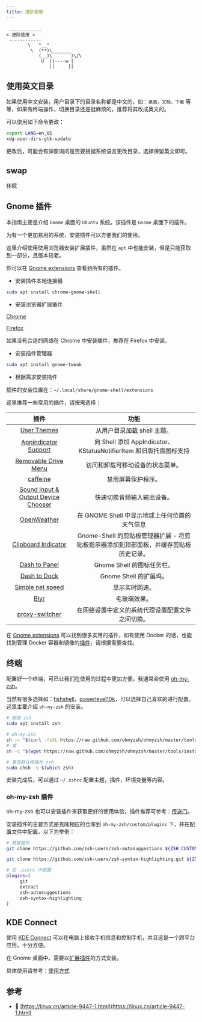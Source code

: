 ```yaml
---
title: 进阶使用
---
```



```:no-line-numbers
 ____________
< 进阶使用 >
 ------------
        \   ^__^
         \  (**)\_______
            (__)\       )\/\
             U  ||----w |
                ||     ||
```


## 使用英文目录

如果使用中文安装，用户目录下的目录名称都是中文的，如：`桌面，文档，下载` 等等，如果有终端操作，切换目录还是挺麻烦的，推荐将其改成英文的。

可以使用如下命令更改：

```sh
export LANG=en_US
xdg-user-dirs-gtk-update
```

更改后，可能会有弹窗询问是否要根据系统语言更改目录，选择保留英文即可。



## swap

休眠

## Gnome 插件

本指南主要是介绍 `Gnome` 桌面的 `Ubuntu` 系统。该插件是 `Gnome` 桌面下的插件。

为有一个更加易用的系统，安装插件可以方便我们的使用。

这里介绍使用使用浏览器安装扩展插件，虽然在 `apt` 中也能安装，但是只能获取到一部分，且版本较老。

你可以在 [Gnome extensions](https://extensions.gnome.org/) 查看到所有的插件。

- 安装插件本地连接器

```sh
sudo apt install chrome-gnome-shell
```

- 安装浏览器扩展插件

[Chrome](https://chrome.google.com/webstore/detail/gnome-shell-integration/gphhapmejobijbbhgpjhcjognlahblep)

[Firefox](https://addons.mozilla.org/en-US/firefox/addon/gnome-shell-integration/)

如果没有合适的网络在 Chrome 中安装插件，推荐在 Firefox 中安装。

- 安装插件管理器

```sh
sudo apt install gnome-tweak
```

- 根据需求安装插件

插件的安装位置在：`~/.local/share/gnome-shell/extensions`

这里推荐一些常用的插件，请按需选择：

|插件|功能|
|:-:|:-:|
|[User Themes](https://extensions.gnome.org/extension/19/user-themes/)|从用户目录加载 shell 主题。|
|[Appindicator Support](https://extensions.gnome.org/extension/615/appindicator-support/)|向 Shell 添加 AppIndicator、KStatusNotifierItem 和旧版托盘图标支持|
|[Removable Drive Menu](https://extensions.gnome.org/extension/7/removable-drive-menu/)|访问和卸载可移动设备的状态菜单。|
|[caffeine](https://extensions.gnome.org/extension/517/caffeine/)|禁用屏幕保护程序。|
|[Sound Input & Output Device Chooser](https://extensions.gnome.org/extension/906/sound-output-device-chooser/)|快速切换音频输入输出设备。|
|[OpenWeather](https://extensions.gnome.org/extension/750/openweather/)|在 GNOME Shell 中显示地球上任何位置的天气信息|
|[Clipboard Indicator](https://extensions.gnome.org/extension/779/clipboard-indicator/)|Gnome-Shell 的剪贴板管理器扩展 - 将剪贴板指示器添加到顶部面板，并缓存剪贴板历史记录。|
|[Dash to Panel](https://extensions.gnome.org/extension/1160/dash-to-panel/)|Gnome Shell 的图标任务栏。|
|[Dash to Dock](https://extensions.gnome.org/extension/307/dash-to-dock/)|Gnome Shell 的扩展坞。|
|[Simple net speed](https://extensions.gnome.org/extension/1085/simple-net-speed/)|显示实时网速。|
|[Blyr](https://extensions.gnome.org/extension/1251/blyr/)|毛玻璃效果。|
|[proxy-switcher](https://extensions.gnome.org/extension/771/proxy-switcher/)|在网络设置中定义的系统代理设置配置文件之间切换。|

在 [Gnome extensions](https://extensions.gnome.org/) 可以找到很多实用的插件，如有使用 Docker 的话，也能找到管理 Docker 容器和镜像的[插件](https://extensions.gnome.org/extension/5103/docker/)，请根据需要查找。


## 终端

配置好一个终端，可已让我们在使用的过程中更加方便。我通常会使用 [oh-my-zsh](https://ohmyz.sh/)。

当然有很多选择如：[fishshell](https://fishshell.com/)，[powerlevel10k](https://github.com/romkatv/powerlevel10k)，可以选择自己喜欢的进行配置。这里主要介绍 `oh-my-zsh` 的安装。

```sh
# 安装 zsh
sudo apt install zsh

# oh-my-zsh
sh -c "$(curl -fsSL https://raw.github.com/ohmyzsh/ohmyzsh/master/tools/install.sh)"
# 或
sh -c "$(wget https://raw.github.com/ohmyzsh/ohmyzsh/master/tools/install.sh -O -)"

# 更改默认终端为 zsh
sudo chsh -s $(which zsh)
```

安装完成后，可以通过 `~/.zshrc` 配置主题，插件，环境变量等内容。

### oh-my-zsh 插件

oh-my-zsh 也可以安装插件来获取更好的使用体验，插件推荐可参考：[传送门](https://www.zhihu.com/question/49284484)。

安装插件的主要方式是克隆相应的仓库到 `oh-my-zsh/custom/plugins` 下，并在配置文件中配置。以下为举例：

```sh
# 获取插件
git clone https://github.com/zsh-users/zsh-autosuggestions ${ZSH_CUSTOM:-~/.oh-my-zsh/custom}/plugins/zsh-autosuggestions

git clone https://github.com/zsh-users/zsh-syntax-highlighting.git ${ZSH_CUSTOM:-~/.oh-my-zsh/custom}/plugins/zsh-syntax-highlighting

# 在 .zshrc 中配置
plugins=(
     git
     extract
     zsh-autosuggestions
     zsh-syntax-highlighting
)
```


## KDE Connect

使用 [KDE Connect](https://kdeconnect.kde.org/) 可以在电脑上接收手机信息和控制手机，并且这是一个跨平台应用，十分方便。

在 Gnome 桌面中，需要以[扩展插件](https://extensions.gnome.org/extension/1319/gsconnect/)的方式安装。

具体使用请参考：[使用方式](https://arch.icekylin.online/apps/collaboration.html#%F0%9F%94%97-kde-connect)

## 参考

- 🔗 [https://linux.cn/article-9447-1.html](https://linux.cn/article-9447-1.html)

